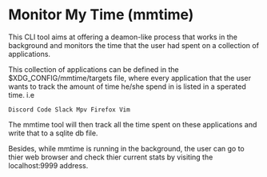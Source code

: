 # Monitor My Time (mmtime)

This CLI tool aims at offering a deamon-like process that works in
the background and monitors the time that the user had spent on a
collection of applications.

This collection of applications can be defined in the 
$XDG_CONFIG/mmtime/targets file, where every application 
that the user wants to track the amount of time he/she spend in
is listed in a sperated time. i.e

``
    Discord
    Code
    Slack
    Mpv
    Firefox
    Vim
``


The mmtime tool will then track all the time spent on these 
applications and write that to a sqlite db file.

Besides, while mmtime is running in the background, the user can
go to thier web browser and check thier current stats by visiting
the localhost:9999 address.





